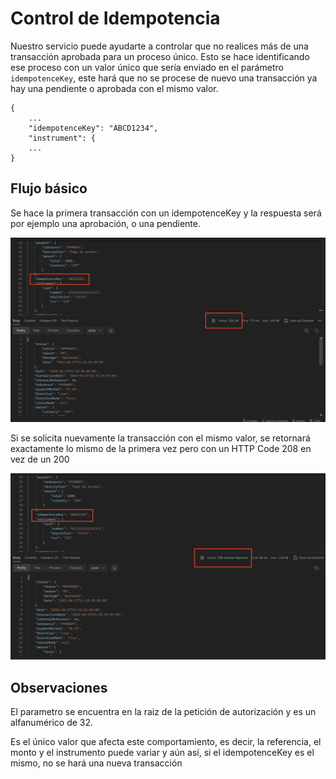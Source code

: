 # Control de Idempotencia

Nuestro servicio puede ayudarte a controlar que no realices más de una transacción aprobada para un proceso único. Esto se hace identificando ese proceso con un valor único que sería enviado en el parámetro `idempotenceKey`, este hará que no se procese de nuevo una transacción ya hay una pendiente o aprobada con el mismo valor.

```
{
    ...
    "idempotenceKey": "ABCD1234",
    "instrument": {
    ...
}
```

## Flujo básico

Se hace la primera transacción con un idempotenceKey y la respuesta será por ejemplo una aprobación, o una pendiente.

![IdempotenceFirst.png](../assets/images/IdempotenceFirst.png)

Si se solicita nuevamente la transacción con el mismo valor, se retornará exactamente lo mismo de la primera vez pero con un HTTP Code 208 en vez de un 200

![IdempotenceSecond.png](../assets/images/IdempotenceSecond.png)


## Observaciones

El parametro se encuentra en la raiz de la petición de autorización y es un alfanumérico de 32.

Es el único valor que afecta este comportamiento, es decir, la referencia, el monto y el instrumento puede variar y aún así, si el idempotenceKey es el mismo, no se hará una nueva transacción